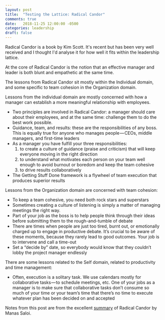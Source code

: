```yaml
---
layout: post
title:  "Testing the Lattice: Radical Candor"
comments: true
date:   2018-11-25 12:00:00 -0500
categories: leadership
draft: false
---
```


Radical Candor is a book by Kim Scott. It's recent but has been very well received and I thought I'd analyse it for how well it fits within the leadership lattice.

At the core of Radical Candor is the notion that an effective manager and leader is both blunt and empathetic at the same time.

The lessons from Radical Candor sit mostly within the Individual domain, and some specific to team cohesion in the Organization domain. 

Lessons from the individual domain are mostly concerned with how a manager can establish a more meaningful relationship with employees.

* Two principles are involved in Radical Candor: a manager should care about their employees, and at the same time: challenge them to do the best work possible.
* Guidance, team, and results: these are the responsibilities of any boss. This is equally true for anyone who manages people — CEOs, middle managers, and first-time leaders
* As a manager you have fulfill your three responsibilities: 
	1. to create a culture of guidance (praise and criticism) that will keep everyone moving in the right direction 
	2. to understand what motivates each person on your team well enough to avoid burnout or boredom and keep the team cohesive
	3. to drive results collaboratively
* The Getting Stuff Done framework is a flywheel of team execution that produces superior results

Lessons from the Organization domain are concerned with team cohesion:

* To keep a team cohesive, you need both rock stars and superstars
* Sometimes creating a culture of listening is simply a matter of managing meetings the right way. 
* Part of your job as the boss is to help people think through their ideas before submitting them to the rough-and-tumble of debate
* There are times when people are just too tired, burnt out, or emotionally charged up to engage in productive debate. It’s crucial to be aware of these moments, because they rarely lead to good outcomes. Your job is to intervene and call a time-out
* Set a “decide by” date, so everybody would know that they couldn’t lobby the project manager endlessly

There are some lessons related to the Self domain, related to productivity and time management:

* Often, execution is a solitary task. We use calendars mostly for collaborative tasks — to schedule meetings, etc. One of your jobs as a manager is to make sure that collaborative tasks don’t consume so much of your time or your team’s time that there’s no time to execute whatever plan has been decided on and accepted

Notes from this post are from the excellent [summary](https://hackernoon.com/notes-from-radical-candor-kim-scott-b663c019d025) of Radical Candor by Manas Saloi.